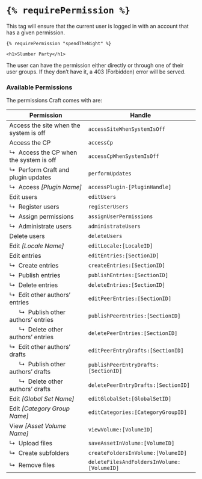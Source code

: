 # `{% requirePermission %}`

This tag will ensure that the current user is logged in with an account that has a given permission.

```twig
{% requirePermission "spendTheNight" %}

<h1>Slumber Party</h1>
```

The user can have the permission either directly or through one of their user groups. If they don’t have it, a 403 (Forbidden) error will be served.

### Available Permissions

The permissions Craft comes with are:

| Permission | Handle
| ---------- | ------
| Access the site when the system is off | `accessSiteWhenSystemIsOff`
| Access the CP | `accessCp`
| ↳  Access the CP when the system is off | `accessCpWhenSystemIsOff`
| ↳  Perform Craft and plugin updates | `performUpdates`
| ↳  Access _[Plugin Name]_ | `accessPlugin-[PluginHandle]`
| Edit users | `editUsers`
| ↳  Register users | `registerUsers`
| ↳  Assign permissions | `assignUserPermissions`
| ↳  Administrate users | `administrateUsers`
| Delete users | `deleteUsers`
| Edit _[Locale Name]_ | `editLocale:[LocaleID]`
| Edit entries | `editEntries:[SectionID]`
| ↳  Create entries | `createEntries:[SectionID]`
| ↳  Publish entries | `publishEntries:[SectionID]`
| ↳  Delete entries | `deleteEntries:[SectionID]`
| ↳  Edit other authors’ entries | `editPeerEntries:[SectionID]`
|       ↳  Publish other authors’ entries | `publishPeerEntries:[SectionID]`
|       ↳  Delete other authors’ entries | `deletePeerEntries:[SectionID]`
| ↳  Edit other authors’ drafts | `editPeerEntryDrafts:[SectionID]`
|       ↳  Publish other authors’ drafts | `publishPeerEntryDrafts:[SectionID]`
|       ↳  Delete other authors’ drafts | `deletePeerEntryDrafts:[SectionID]`
| Edit _[Global Set Name]_ | `editGlobalSet:[GlobalSetID]`
| Edit _[Category Group Name]_ | `editCategories:[CategoryGroupID]`
| View _[Asset Volume Name]_ | `viewVolume:[VolumeID]`
| ↳  Upload files | `saveAssetInVolume:[VolumeID]`
| ↳  Create subfolders | `createFoldersInVolume:[VolumeID]`
| ↳  Remove files | `deleteFilesAndFoldersInVolume:[VolumeID]`
